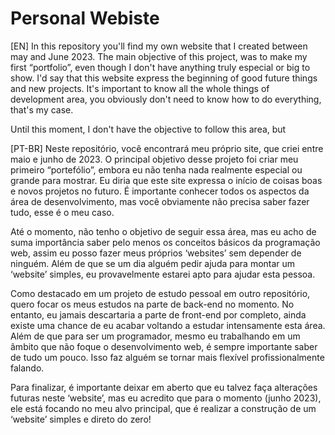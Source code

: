 # Personal Webiste

[EN] In this repository you'll find my own website that I created between may and June 2023. The main objective of this project, was to make my first “portfolio”, even though I don't have anything truly especial or big to show. I'd say that this website express the beginning of good future things and new projects. It's important to know all the whole things of development area, you obviously don't need to know how to do everything, that's my case.

Until this moment, I don't have the objective to follow this area, but 

[PT-BR] Neste repositório, você encontrará meu próprio site, que criei entre maio e junho de 2023. O principal objetivo desse projeto foi criar meu primeiro “portefólio”, embora eu não tenha nada realmente especial ou grande para mostrar. Eu diria que este site expressa o início de coisas boas e novos projetos no futuro. É importante conhecer todos os aspectos da área de desenvolvimento, mas você obviamente não precisa saber fazer tudo, esse é o meu caso.

Até o momento, não tenho o objetivo de seguir essa área, mas  eu acho de suma importância saber pelo menos os conceitos básicos da programação web, assim eu posso fazer meus próprios ‘websites’ sem depender de ninguém. Além de que se um dia alguém pedir ajuda para montar um ‘website’ simples, eu provavelmente estarei apto para ajudar esta pessoa.

Como destacado em um projeto de estudo pessoal em outro repositório, quero focar os meus estudos na parte de back-end no momento. No entanto, eu jamais descartaria a parte de front-end por completo, ainda existe uma chance de eu acabar voltando a estudar intensamente esta área. Além de que para ser um programador, mesmo eu trabalhando em um âmbito que não foque o desenvolvimento web, é sempre importante saber de tudo um pouco. Isso faz alguém se tornar mais flexível profissionalmente falando.

Para finalizar, é importante deixar em aberto que eu talvez faça alterações futuras neste ‘website’, mas eu acredito que para o momento (junho 2023), ele está focando no meu alvo principal, que é realizar a construção de um ‘website’ simples e direto do zero!





